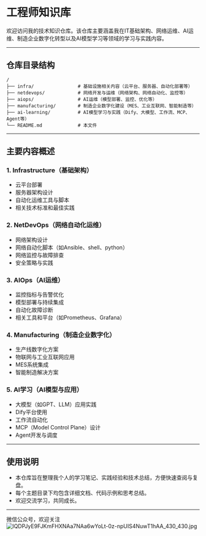 # 工程师知识库

欢迎访问我的技术知识仓库。该仓库主要涵盖我在IT基础架构、网络运维、AI运维、制造企业数字化转型以及AI模型学习等领域的学习与实践内容。

---

## 仓库目录结构

```
/
├── infra/                # 基础设施相关内容（云平台、服务器、自动化部署等）
├── netdevops/            # 网络开发与运维（网络架构、网络自动化、监控等）
├── aiops/                # AI运维（模型部署、监控、优化等）
├── manufacturing/        # 制造企业数字化建设（MES、工业互联网、智能制造等）
├── ai-learning/          # AI模型学习与实践（Dify、大模型、工作流、MCP、Agent等）
└── README.md             # 本文件
```

---

## 主要内容概述

### 1. Infrastructure（基础架构）

* 云平台部署
* 服务器架构设计
* 自动化运维工具与脚本
* 相关技术标准和最佳实践

### 2. NetDevOps（网络自动化运维）

* 网络架构设计
* 网络自动化脚本（如Ansible、shell、python）
* 网络监控与故障排查
* 安全策略与实践

### 3. AIOps（AI运维）

* 监控指标与告警优化
* 模型部署与持续集成
* 自动化故障诊断
* 相关工具和平台（如Prometheus、Grafana）

### 4. Manufacturing（制造企业数字化）

* 生产线数字化方案
* 物联网与工业互联网应用
* MES系统集成
* 智能制造解决方案

### 5. AI学习（AI模型与应用）

* 大模型（如GPT、LLM）应用实践
* Dify平台使用
* 工作流自动化
* MCP（Model Control Plane）设计
* Agent开发与调度

---

## 使用说明

* 本仓库旨在整理我个人的学习笔记、实践经验和技术总结，方便快速查阅与复盘。
* 每个主题目录下均包含详细文档、代码示例和思考总结。
* 欢迎交流学习，共同成长。

---

微信公众号，欢迎关注![lQDPJyE9FJKmFHXNAa7NAa6wYoLt-0z-npUIS4NuwT1hAA_430_430.jpg](https://cdn.jsdelivr.net/gh/Jaycelu/note-gen-image-sync@main/6bedfaf4-19e3-4ad4-a766-470ec4291b10.jpeg)
